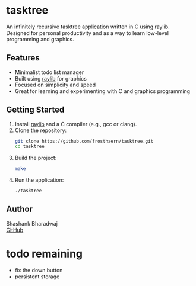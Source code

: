 # tasktree

An infinitely recursive tasktree application written in C using raylib. Designed for personal productivity and as a way to learn low-level programming and graphics.

## Features

- Minimalist todo list manager
- Built using [raylib](https://www.raylib.com/) for graphics
- Focused on simplicity and speed
- Great for learning and experimenting with C and graphics programming

## Getting Started

1. Install [raylib](https://www.raylib.com/) and a C compiler (e.g., gcc or clang).
2. Clone the repository:
   ```sh
   git clone https://github.com/frosthaern/tasktree.git
   cd tasktree
   ```
3. Build the project:
   ```sh
   make
   ```
4. Run the application:
   ```sh
   ./tasktree
   ```

## Author

Shashank Bharadwaj  
[GitHub](https://github.com/frosthaern)

# todo remaining 

- fix the down button
- persistent storage
